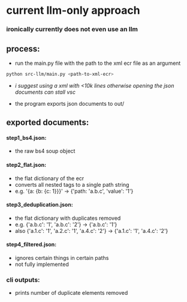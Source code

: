 # current llm-only approach

### ironically currently does not even use an llm

## process:

- run the main.py file with the path to the xml ecr file as an argument

```bash
python src-llm/main.py <path-to-xml-ecr>
```

- _*i suggest using a xml with <10k lines otherwise opening the json documents can stall vsc*_

- the program exports json documents to out/

## exported documents:

#### step1_bs4.json:

- the raw bs4 soup object

#### step2_flat.json:

- the flat dictionary of the ecr
- converts all nested tags to a single path string
- e.g. '{a: {b: {c: 1}}}' -> {'path: 'a.b.c', 'value': '1'}

#### step3_deduplication.json:

- the flat dictionary with duplicates removed
- e.g. {'a.b.c': '1', 'a.b.c': '2'} -> {'a.b.c': '1'}
- also {'a.1.c': '1', 'a.2.c': '1', 'a.4.c': '2'} -> {'a.1.c': '1', 'a.4.c': '2'}

#### step4_filtered.json:

- ignores certain things in certain paths
- not fully implemented

### cli outputs:

- prints number of duplicate elements removed

